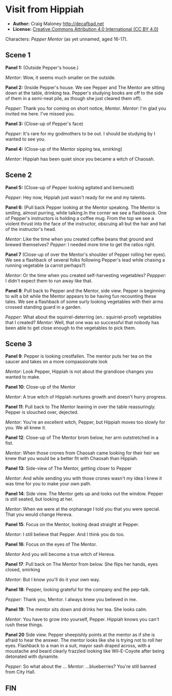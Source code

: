 Visit from Hippiah
==================

* **Author:** Craig Maloney <http://decafbad.net>
* **License:** [Creative Commons Attribution 4.0 International (CC BY 4.0)](https://creativecommons.org/licenses/by/4.0/)

Characters:
_Pepper_
_Mentor_ (as yet unnamed, aged 16-17).

## Scene 1

**Panel 1:** (Outside Pepper's house.)

_Mentor_: Wow, it seems much smaller on the outside.

**Panel 2:** (Inside Pepper's house. We see Pepper and The Mentor are sitting down at the table, drinking tea. Pepper's studying books are off to the side of them in a semi-neat pile, as though she just cleared them off).

_Pepper_: Thank you for coming on short notice, _Mentor_.
_Mentor_: I'm glad you invited me here. I've missed you.

**Panel 3:** (Close-up of Pepper's face)

_Pepper_: It's rare for my godmothers to be out. I should be studying by I wanted to see you.

**Panel 4:** (Close-up of the Mentor sipping tea, smirking)

_Mentor_: Hippiah has been quiet since you became a witch of Chaosah.

## Scene 2

**Panel 5:** (Close-up of Pepper looking agitated and bemused)

_Pepper_: Hey now, Hippiah just wasn't ready for me and my talents.

**Panel 6**: (Pull back Pepper looking at the Mentor speaking. The Mentor is smiling, almost purring, while talking.In the corner we see a flashboack. One of Pepper's instructors is holding a coffee mug. From the top we see a violent thrust into the face of the instructor, obscuing all but the hair and hat of the instructor's head.

_Mentor_: Like the time when you created coffee beans that ground and brewed themselves?
_Pepper_: I needed more time to get the ratios right.

**Panel 7** (Close-up of over the Mentor's shoulder of Pepper rolling her eyes). We see a flashback of several folks following Pepper's lead while chasing a running vegetable (a carrot perhaps?)

_Mentor_: Or the time when you created self-harvesting vegetables?
_Peppper_: I didn't expect them to run away like that.

**Panel 8**: Pull back to Pepper and the Mentor, side view. Pepper is beginning to wilt a bit while the Mentor appears to be having fun recounting these tales. We see a flashback of some surly looking vegetables with their arms crossed standing guard in a garden.

_Pepper_: What about the squirrel-deterring (en.: squirrel-proof) vegetables that I created?
_Mentor_: Well, that one was so successful that nobody has been able to get close enough to the vegetables to pick them.

## Scene 3

**Panel 9**: Pepper is looking crestfallen. The mentor puts her tea on the saucer and takes on a more compassionate look

_Mentor_: Look Pepper, Hippiah is not about the grandiose changes you wanted to make.

**Panel 10**: Close-up of the Mentor

_Mentor_: A true witch of Hippiah nurtures growth and doesn't hurry progress.

**Panel 11**: Pull back to The Mentor leaning in over the table reassuringly. Pepper is slouched over, dejected.

_Mentor_: You're an excellent witch, Pepper, but Hippiah moves too slowly for you. We all knew it.

**Panel 12**: Close-up of The Mentor brom below, her arm outstretched in a fist.

_Mentor_: When those crones from Chaosah came looking for their heir we knew that you would be a better fit with Chaosah than Hippiah.

**Panel 13**: Side-view of The Mentor, getting closer to Pepper

_Mentor_: And while sending you with those crones wasn't my idea I knew it was time for you to make your own path.

**Panel 14**: Side view. The Mentor gets up and looks out the window. Pepper is still seated, but looking at her.

_Mentor_: When we were at the orphanage I told you that you were special. That you would change Hereva.

**Panel 15**: Focus on the Mentor, looking dead straight at Pepper.

_Mentor_: I still believe that Pepper. And I think you do too.

**Panel 16**: Focus on the eyes of The Mentor.

_Mentor_ And you will become a true witch of Hereva.

**Panel 17**: Pull back on The Mentor from below. She flips her hands, eyes closed, smirking

_Mentor_: But I know you'll do it your own way.

**Panel 18**: Pepper, looking grateful for the company and the pep-talk.

_Pepper_: Thank you, Mentor. I always knew you believed in me.

**Panel 19**: The mentor sits down and drinks her tea. She looks calm.

_Mentor_: You have to grow into yourself, Pepper. Hippiah knows you can't rush these things.

**Panel 20** Side view. Pepper sheepishly points at the mentor as if she is afraid to hear the answer. The mentor looks like she is trying not to roll her eyes. Flashback to a man in a suit, mayor sash draped across, with a moustache and beard clearly frazzled looking like Wil-E-Coyote after being detonated with dynamite.

_Pepper_: So what about the ...
_Mentor_: ...blueberries? You're still banned from City Hall.

## FIN
